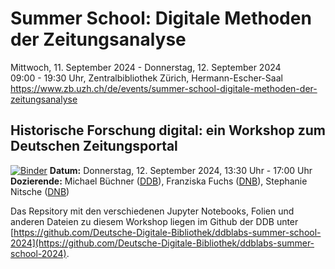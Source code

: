 # Summer School: Digitale Methoden der Zeitungsanalyse

Mittwoch, 11. September 2024 - Donnerstag, 12. September 2024  
09:00 - 19:30 Uhr, Zentralbibliothek Zürich, Hermann-Escher-Saal  
https://www.zb.uzh.ch/de/events/summer-school-digitale-methoden-der-zeitungsanalyse  

## Historische Forschung digital: ein Workshop zum Deutschen Zeitungsportal
[![Binder](https://mybinder.org/badge_logo.svg)](https://mybinder.org/v2/gh/Deutsche-Digitale-Bibliothek/ddblabs-summer-school-2024/HEAD) 
**Datum:** Donnerstag, 12. September 2024, 13:30 Uhr - 17:00 Uhr  
**Dozierende:** Michael Büchner ([DDB](https://www.deutsche-digitale-bibliothek.de/)), Franziska Fuchs ([DNB](https://www.dnb.de/)), Stephanie Nitsche ([DNB](https://www.dnb.de/)) 

Das Repsitory mit den verschiedenen Jupyter Notebooks, Folien und anderen Dateien zu diesem Workshop liegen im Github der DDB unter [https://github.com/Deutsche-Digitale-Bibliothek/ddblabs-summer-school-2024](https://github.com/Deutsche-Digitale-Bibliothek/ddblabs-summer-school-2024).
